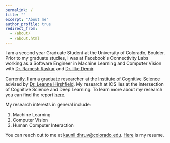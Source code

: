 ```yaml
---
permalink: /
title: ""
excerpt: "About me"
author_profile: true
redirect_from:
  - /about/
  - /about.html
---
```


I am a second year Graduate Student at the University of Colorado, Boulder. Prior to my graduate studies,
I was at Facebook's Connectivity Labs working as a Software Engineer in Machine Learning and Computer Vision
with [Dr. Ramesh Raskar](http://web.media.mit.edu/~raskar/) and [Dr. Ilke Demir](https://scholar.google.com/citations?user=6837MdMAAAAJ&hl=en).

Currently, I am a graduate researcher at the [Institute of Cognitive Science](https://www.colorado.edu/ics/) advised by
[Dr. Leanne Hirshfield](https://www.colorado.edu/ics/leanne-hirshfield). My research at ICS lies at the intersection of Cognitive Science and Deep Learning. To learn more about my research you can find the report [here](https://kaunild.github.io/files/ra_fnirs_report.pdf).

My research interests in general include:  
1. Machine Learning   
2. Computer Vision
3. Human Computer Interaction

You can reach out to me at kaunil.dhruv@colorado.edu.
[Here](https://kaunild.github.io/files/resume-11-05.pdf) is my resume.
